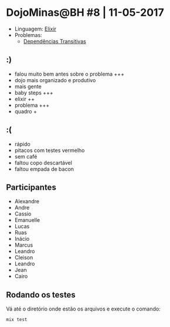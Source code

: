 # DojoMinas@BH #8 | 11-05-2017

- Linguagem: [Elixir](http://www.elixir-lang.org/)
- Problemas:
    - [Dependências Transitivas](http://dojopuzzles.com/problemas/exibe/partida-de-tenis/)

## :)

- falou muito bem antes sobre o problema +++
- dojo mais organizado e produtivo
- mais gente
- baby steps +++
- elixir ++
- problema +++
- quadro +

## :(

- rápido
- pitacos com testes vermelho
- sem café
- faltou copo descartável
- faltou empada de bacon

## Participantes

- Alexandre
- Andre
- Cassio
- Emanuelle
- Lucas
- Ruas
- Inácio
- Marcus
- Leandro
- Cleison
- Leandro
- Jean
- Cairo

## Rodando os testes

Vá até o diretório onde estão os arquivos e execute o comando:

    mix test
